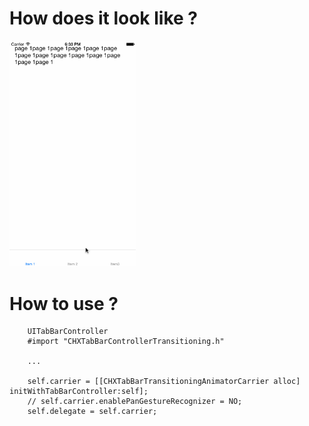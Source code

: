 
# How does it look like ?

<p align="left">
	<img src="./ScreenShoots/1.gif" width=40%">&nbsp;
</p>

# How to use ?

```
	UITabBarController
	#import "CHXTabBarControllerTransitioning.h"
	
	...
	
    self.carrier = [[CHXTabBarTransitioningAnimatorCarrier alloc] initWithTabBarController:self];
	// self.carrier.enablePanGestureRecognizer = NO;
    self.delegate = self.carrier;
	
```


